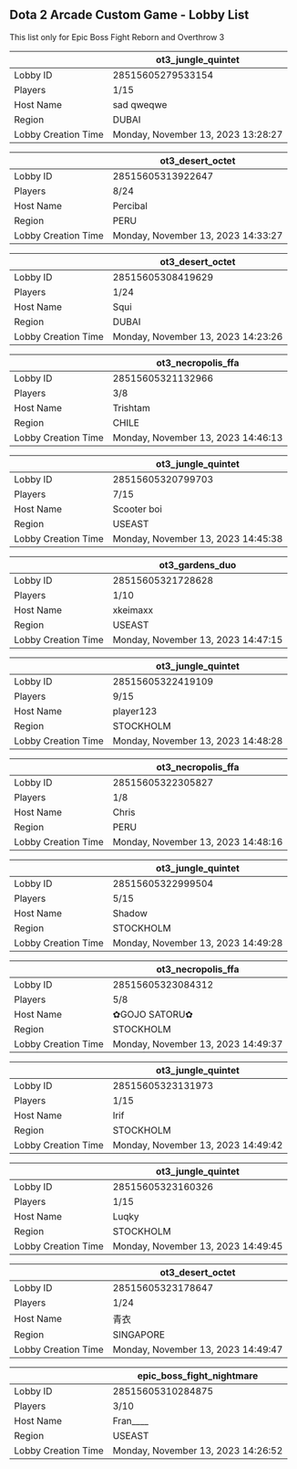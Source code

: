 ## Dota 2 Arcade Custom Game - Lobby List

This list only for Epic Boss Fight Reborn and Overthrow 3

|  | ot3_jungle_quintet |
| ------ | ------ |
| Lobby ID | 28515605279533154 |
| Players | 1/15 |
| Host Name | sad qweqwe |
| Region | DUBAI |
| Lobby Creation Time | Monday, November 13, 2023 13:28:27 |


|  | ot3_desert_octet |
| ------ | ------ |
| Lobby ID | 28515605313922647 |
| Players | 8/24 |
| Host Name | Percibal |
| Region | PERU |
| Lobby Creation Time | Monday, November 13, 2023 14:33:27 |


|  | ot3_desert_octet |
| ------ | ------ |
| Lobby ID | 28515605308419629 |
| Players | 1/24 |
| Host Name | Squi |
| Region | DUBAI |
| Lobby Creation Time | Monday, November 13, 2023 14:23:26 |


|  | ot3_necropolis_ffa |
| ------ | ------ |
| Lobby ID | 28515605321132966 |
| Players | 3/8 |
| Host Name | Trishtam |
| Region | CHILE |
| Lobby Creation Time | Monday, November 13, 2023 14:46:13 |


|  | ot3_jungle_quintet |
| ------ | ------ |
| Lobby ID | 28515605320799703 |
| Players | 7/15 |
| Host Name | Scooter boi |
| Region | USEAST |
| Lobby Creation Time | Monday, November 13, 2023 14:45:38 |


|  | ot3_gardens_duo |
| ------ | ------ |
| Lobby ID | 28515605321728628 |
| Players | 1/10 |
| Host Name | xkeimaxx |
| Region | USEAST |
| Lobby Creation Time | Monday, November 13, 2023 14:47:15 |


|  | ot3_jungle_quintet |
| ------ | ------ |
| Lobby ID | 28515605322419109 |
| Players | 9/15 |
| Host Name | player123 |
| Region | STOCKHOLM |
| Lobby Creation Time | Monday, November 13, 2023 14:48:28 |


|  | ot3_necropolis_ffa |
| ------ | ------ |
| Lobby ID | 28515605322305827 |
| Players | 1/8 |
| Host Name | Chris |
| Region | PERU |
| Lobby Creation Time | Monday, November 13, 2023 14:48:16 |


|  | ot3_jungle_quintet |
| ------ | ------ |
| Lobby ID | 28515605322999504 |
| Players | 5/15 |
| Host Name | Shadow |
| Region | STOCKHOLM |
| Lobby Creation Time | Monday, November 13, 2023 14:49:28 |


|  | ot3_necropolis_ffa |
| ------ | ------ |
| Lobby ID | 28515605323084312 |
| Players | 5/8 |
| Host Name | ✿GOJO SATORU✿ |
| Region | STOCKHOLM |
| Lobby Creation Time | Monday, November 13, 2023 14:49:37 |


|  | ot3_jungle_quintet |
| ------ | ------ |
| Lobby ID | 28515605323131973 |
| Players | 1/15 |
| Host Name | Irif |
| Region | STOCKHOLM |
| Lobby Creation Time | Monday, November 13, 2023 14:49:42 |


|  | ot3_jungle_quintet |
| ------ | ------ |
| Lobby ID | 28515605323160326 |
| Players | 1/15 |
| Host Name | Luqky |
| Region | STOCKHOLM |
| Lobby Creation Time | Monday, November 13, 2023 14:49:45 |


|  | ot3_desert_octet |
| ------ | ------ |
| Lobby ID | 28515605323178647 |
| Players | 1/24 |
| Host Name | 青衣 |
| Region | SINGAPORE |
| Lobby Creation Time | Monday, November 13, 2023 14:49:47 |


|  | epic_boss_fight_nightmare |
| ------ | ------ |
| Lobby ID | 28515605310284875 |
| Players | 3/10 |
| Host Name | Fran____ |
| Region | USEAST |
| Lobby Creation Time | Monday, November 13, 2023 14:26:52 |


